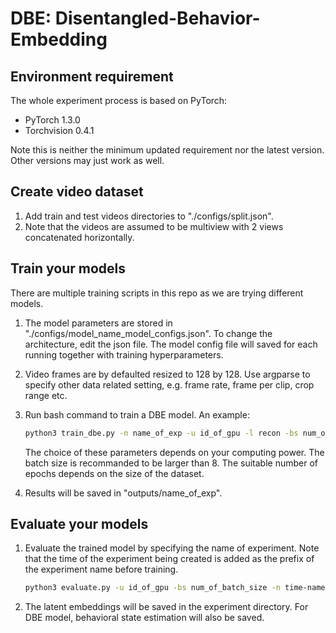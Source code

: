 # DBE: Disentangled-Behavior-Embedding

## Environment requirement
The whole experiment process is based on PyTorch:
- PyTorch 1.3.0
- Torchvision 0.4.1

Note this is neither the minimum updated requirement nor the latest version.
Other versions may just work as well.

## Create video dataset
1. Add train and test videos directories to "./configs/split.json". 
2. Note that the videos are assumed to be multiview with 2 views concatenated horizontally.

## Train your models
There are multiple training scripts in this repo as we are trying different models.
1. The model parameters are stored in "./configs/model_name_model_configs.json". To change the architecture, edit the json file. The model config file will saved for each running together with training hyperparameters.
2. Video frames are by defaulted resized to 128 by 128. Use argparse to specify other data related setting, e.g. frame rate, frame per clip, crop range etc.
3. Run bash command to train a DBE model. An example: 

    ```bash
    python3 train_dbe.py -n name_of_exp -u id_of_gpu -l recon -bs num_of_batch_size -ep num_of_epochs --lr num_of_lr -fpc frame_per_clip
    ```
    The choice of these parameters depends on your computing power. The batch size is recommanded to be larger than 8. The suitable number of epochs depends on the size of the dataset. 
4. Results will be saved in "outputs/name_of_exp".

## Evaluate your models
1. Evaluate the trained model by specifying the name of experiment. Note that the time of the experiment being created is added as the prefix of the experiment name before training.

    ```bash
    python3 evaluate.py -u id_of_gpu -bs num_of_batch_size -n time-name_of_exp -fpc frame_per_clip -md test
    ```
2. The latent embeddings will be saved in the experiment directory. For DBE model, behavioral state estimation will also be saved.